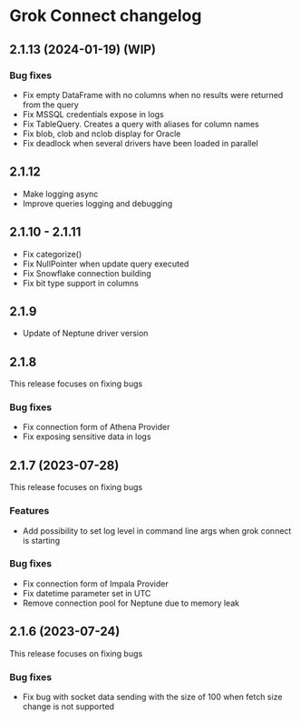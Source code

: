 # Grok Connect changelog

## 2.1.13 (2024-01-19) (WIP)

### Bug fixes

* Fix empty DataFrame with no columns when no results were returned from the query
* Fix MSSQL credentials expose in logs
* Fix TableQuery. Creates a query with aliases for column names
* Fix blob, clob and nclob display for Oracle
* Fix deadlock when several drivers have been loaded in parallel

## 2.1.12

* Make logging async
* Improve queries logging and debugging

## 2.1.10 - 2.1.11

* Fix categorize()
* Fix NullPointer when update query executed
* Fix Snowflake connection building
* Fix bit type support in columns

## 2.1.9

* Update of Neptune driver version

## 2.1.8 

This release focuses on fixing bugs

### Bug fixes

* Fix connection form of Athena Provider
* Fix exposing sensitive data in logs

## 2.1.7 (2023-07-28)

This release focuses on fixing bugs

### Features

* Add possibility to set log level in command line args when grok connect is starting

### Bug fixes

* Fix connection form of Impala Provider
* Fix datetime parameter set in UTC
* Remove connection pool for Neptune due to memory leak

## 2.1.6 (2023-07-24)

This release focuses on fixing bugs

### Bug fixes

* Fix bug with socket data sending with the size of 100 when fetch size change is not supported
